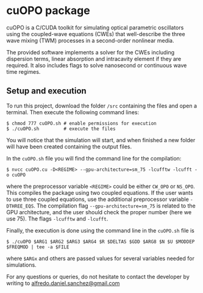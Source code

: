 # cuOPO package

cuOPO is a C/CUDA toolkit for simulating optical parametric oscillators using the coupled-wave equations (CWEs) that well-describe the three wave mixing (TWM) processes in a second-order nonlinear media.

The provided software implements a solver for the CWEs including dispersion terms, linear absorption and intracavity element if they are required. It also includes flags to solve nanosecond or continuous wave time regimes.

## Setup and execution
To run this project, download the folder `/src` containing the files and open a terminal. Then execute the following command lines:

```
$ chmod 777 cuOPO.sh # enable permissions for execution
$ ./cuOPO.sh         # execute the files
```

You will notice that the simulation will start, and when finished a new folder will have been created containing the output files.

In the `cuOPO.sh` file you will find the command line for the compilation:
```
$ nvcc cuOPO.cu -D<REGIME> --gpu-architecture=sm_75 -lcufftw -lcufft -o cuOPO
```
where the preprocessor variable `<REGIME>` could be either `CW_OPO` or `NS_OPO`. This compiles the package using two coupled equations. If the user wants to use three coupled equations, use the additional preprocessor variable `-DTHREE_EQS`. The compilation flag `--gpu-architecture=sm_75` is related to the GPU architecture, and the user should check the proper number (here we use 75). The flags `-lcufftw` and `-lcufft`.

Finally, the execution is done using the command line in the `cuOPO.sh` file is
```
$ ./cuOPO $ARG1 $ARG2 $ARG3 $ARG4 $R $DELTAS $GDD $ARG8 $N $U $MODDEP $FREQMOD | tee -a $FILE
```
where `$ARGx` and others are passed values for several variables needed for simulations.

For any questions or queries, do not hesitate to contact the developer by writing to alfredo.daniel.sanchez@gmail.com
